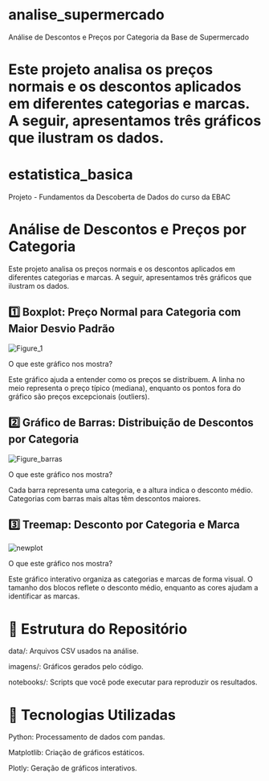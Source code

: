 # analise_supermercado
Análise de Descontos e Preços por Categoria da Base de Supermercado

# Este projeto analisa os preços normais e os descontos aplicados em diferentes categorias e marcas. A seguir, apresentamos três gráficos que ilustram os dados.

# estatistica_basica
Projeto - Fundamentos da Descoberta de Dados do curso da EBAC

# Análise de Descontos e Preços por Categoria
Este projeto analisa os preços normais e os descontos aplicados em diferentes categorias e marcas. A seguir, apresentamos três gráficos que ilustram os dados.

## 1️⃣ Boxplot: Preço Normal para Categoria com Maior Desvio Padrão

![Figure_1](https://github.com/user-attachments/assets/18c5eef2-2ea4-487a-a3e3-60227212fae7)

O que este gráfico nos mostra?

Este gráfico ajuda a entender como os preços se distribuem. A linha no meio representa o preço típico (mediana), enquanto os pontos fora do gráfico são preços excepcionais (outliers).

## 2️⃣ Gráfico de Barras: Distribuição de Descontos por Categoria

![Figure_barras](https://github.com/user-attachments/assets/8c81c016-5aca-4bc0-a961-122dc6a308af)

O que este gráfico nos mostra?

Cada barra representa uma categoria, e a altura indica o desconto médio. Categorias com barras mais altas têm descontos maiores.

## 3️⃣ Treemap: Desconto por Categoria e Marca

![newplot](https://github.com/user-attachments/assets/2d0174a6-c420-4215-bfb9-bec677d0d41c)

O que este gráfico nos mostra?

 Este gráfico interativo organiza as categorias e marcas de forma visual. O tamanho dos blocos reflete o desconto médio, enquanto as cores ajudam a identificar as marcas.
 
# 📂 Estrutura do Repositório

data/: Arquivos CSV usados na análise.

imagens/: Gráficos gerados pelo código.

notebooks/: Scripts que você pode executar para reproduzir os resultados.

# 🔧 Tecnologias Utilizadas

Python: Processamento de dados com pandas.

Matplotlib: Criação de gráficos estáticos.

Plotly: Geração de gráficos interativos.
